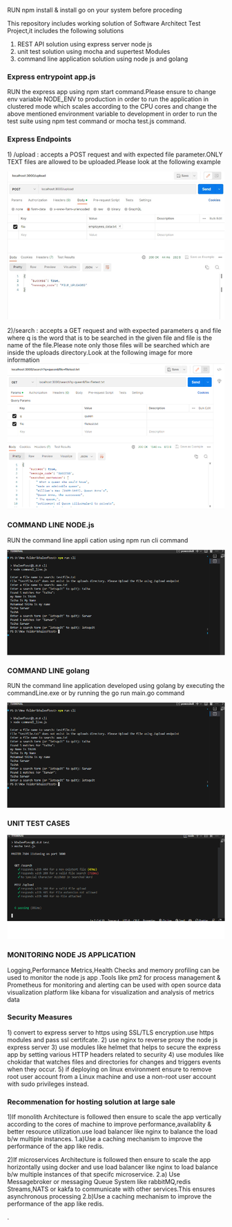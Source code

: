 RUN npm install & install go on your system before proceding

This repository includes working solution of Software Architect Test Project,it includes the following solutions
1) REST API solution using express server node js
2) unit test solution using mocha and supertest Modules
3) command line application solution using node js and golang

<h3>Express entrypoint app.js</h3>
RUN the express app using npm start command.Please ensure to change env variable NODE_ENV to production in order to run the application in clustered mode which scales according to the CPU cores and change the above mentioned environment variable to development in order to run the test suite using npm test command or mocha test.js command.
<h3>Express Endpoints</h3>
1) /upload : accepts a POST request and with expected file parameter.ONLY TEXT files are allowed to be uploaded.Please look at the following example
 
![FILEUPLOADTEST](images/fileupload.png)

2)/search : accepts a GET request and with expected parameters q and file where q is the word that is to be searched in the given file and file is the name of the file.Please note only those files will be searched which are inside the uploads directory.Look at the following image for more information
![FILESEARCH](images/filesearch.png)


<h3>COMMAND LINE NODE.js</h3>
RUN the command line appli
cation using npm run cli command

![CLINODE](images/clinode.png)

<h3>COMMAND LINE golang</h3>
RUN the command line application developed using golang by executing the commandLine.exe or by running the go run main.go command

![CLIGO](images/clinode.png)


<h3>UNIT TEST CASES</h3>

![UNITTEST](images/testcases.png)

<h3>MONITORING NODE JS APPLICATION</h3>
Logging,Performance Metrics,Health Checks and memory profiling can be used to monitor the node js app .Tools like pm2 for process management & Prometheus for monitoring and alerting can be used with open source data visualization platform like kibana for visualization and analysis of metrics data

<h3>Security Measures</h3>
1) convert to express server to https using SSL/TLS encryption.use https modules and pass ssl certifcate.
2) use nginx to reverse proxy the node js express server
3) use modules like helmet that helps to secure the express app by setting various HTTP headers related to security
4) use modules like chokidar that watches files and directories for changes and triggers events when they occur.
5) if deploying on linux environment ensure to remove root user account from a Linux machine and use a non-root user account with sudo privileges instead.

<h3>Recommenation for hosting solution at large sale</h3>

1)If monolith Architecture is followed then ensure to scale the app vertically according to the cores of machine to improve performance,availablity & better resource utilization.use load balancer like nginx to balance the load b/w multiple instances.
1.a)Use a caching mechanism to improve the performance of the app like redis.

2)If microservices Architecture is followed then ensure to scale the app horizontally using docker and use load balancer like nginx to load balance b/w multiple instances of that specifc microservice.
2.a) Use Messagebroker or messaging Queue System like rabbitMQ,redis Streams,NATS or kakfa to communicate with other services.This ensures asynchronous processing
2.b)Use a caching mechanism to improve the performance of the app like redis.

.

